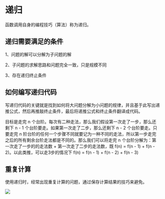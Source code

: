 # 递归

函数调用自身的编程技巧（算法）称为递归。



## 递归需要满足的条件

1、问题的解可以分解为子问题的解

2、子问题的求解思路和问题完全一致，只是规模不同

3、存在递归终止条件



## 如何编写递归代码

写递归代码的关键就是找到如何将大问题分解为小问题的规律，并且基于此写出递推公式，然后再推敲终止条件，最后将递推公式和终止条件翻译成代码。

目标是走完 n 个台阶。每次有二种走法，那么我们假设第一次走了一步，那么还剩下 n - 1 个台阶要走。如果第一次走了二步，那么还剩下 n - 2 个台阶要走。只要走完 n 阶台阶的任何一个步骤不同就要记为一种不同的走法，所以第一步走完之后的所有剩余台阶走法都是不同的。那么我们可以将走完 n 个台阶分解为：第一次走了一步的的走法数 + 第一次走了二步的走法数，既 f(n) = f(n - 1) + f(n - 2)。以此类推，可以走3步的情况下 f(n) = f(n - 1) + f(n - 2) + f(n - 3)


## 重复计算

使用递归时，经常出现重复计算的问题，通过保存计算结果的技巧来避免。

<img src="https://static001.geekbang.org/resource/image/e7/bf/e7e778994e90265344f6ac9da39e01bf.jpg">